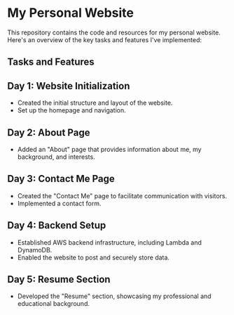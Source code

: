 # My Personal Website

This repository contains the code and resources for my personal website. Here's an overview of the key tasks and features I've implemented:

## Tasks and Features

## Day 1: Website Initialization
- Created the initial structure and layout of the website.
- Set up the homepage and navigation.

## Day 2: About Page
- Added an "About" page that provides information about me, my background, and interests.

## Day 3: Contact Me Page
- Created the "Contact Me" page to facilitate communication with visitors.
- Implemented a contact form.

## Day 4: Backend Setup
- Established AWS backend infrastructure, including Lambda and DynamoDB.
- Enabled the website to post and securely store data.

## Day 5: Resume Section
- Developed the "Resume" section, showcasing my professional and educational background.
